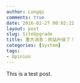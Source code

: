```yaml
---
author: Longqi
comments: true
date: 2016-02-27 00:02:22
layout: post
slug: SiteUpgrade
title: 重大消息：网站升级了！
categories: [System]
tags:
- Opinion
---
```

This is a test post.